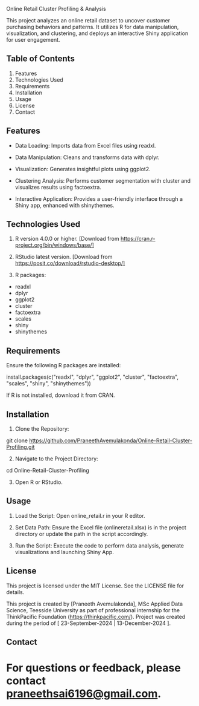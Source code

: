 Online Retail Cluster Profiling & Analysis

This project analyzes an online retail dataset to uncover customer purchasing behaviors and patterns. It utilizes R for data manipulation, visualization, and clustering, and deploys an interactive Shiny application for user engagement.


Table of Contents
-----------------

1.  Features
2.  Technologies Used
3.  Requirements
4.  Installation
5.  Usage
6.  License
7.  Contact


Features
--------

-   Data Loading: Imports data from Excel files using readxl.

-   Data Manipulation: Cleans and transforms data with dplyr.

-   Visualization: Generates insightful plots using ggplot2.

-   Clustering Analysis: Performs customer segmentation with cluster and visualizes results using factoextra.

-   Interactive Application: Provides a user-friendly interface through a Shiny app, enhanced with shinythemes.


Technologies Used
-------------------

1.  R version 4.0.0 or higher. [Download from https://cran.r-project.org/bin/windows/base/]

2.  RStudio latest version. [Download from https://posit.co/download/rstudio-desktop/]

3.  R packages:

-   readxl
-   dplyr
-   ggplot2
-   cluster
-   factoextra
-   scales
-   shiny
-   shinythemes


Requirements
------------

Ensure the following R packages are installed:

install.packages(c("readxl", "dplyr", "ggplot2", "cluster", "factoextra", "scales", "shiny", "shinythemes"))

If R is not installed, download it from CRAN.


Installation
------------

1.  Clone the Repository:

git clone https://github.com/PraneethAvemulakonda/Online-Retail-Cluster-Profiling.git

2.  Navigate to the Project Directory:

cd Online-Retail-Cluster-Profiling

3.  Open R or RStudio.


Usage
-----

1.  Load the Script: Open online_retail.r in your R editor.

2.  Set Data Path: Ensure the Excel file (onlineretail.xlsx) is in the project directory or update the path in the script accordingly.

3.  Run the Script: Execute the code to perform data analysis, generate visualizations and launching Shiny App.


License
-------

This project is licensed under the MIT License. See the LICENSE file for details.

This project is created by [Praneeth Avemulakonda], MSc Applied Data Science, Teesside University as part of professional internship for the ThinkPacific Foundation (https://thinkpacific.com/).
Project was created during the period of [ 23-September-2024 | 13-December-2024 ].

Contact
-------

For questions or feedback, please contact praneethsai6196@gmail.com.
=======
